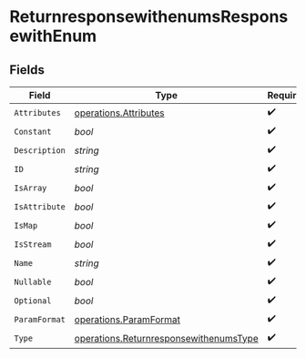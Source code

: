 # ReturnresponsewithenumsResponsewithEnum


## Fields

| Field                                                                                            | Type                                                                                             | Required                                                                                         | Description                                                                                      | Example                                                                                          |
| ------------------------------------------------------------------------------------------------ | ------------------------------------------------------------------------------------------------ | ------------------------------------------------------------------------------------------------ | ------------------------------------------------------------------------------------------------ | ------------------------------------------------------------------------------------------------ |
| `Attributes`                                                                                     | [operations.Attributes](../../models/operations/attributes.md)                                   | :heavy_check_mark:                                                                               | N/A                                                                                              |                                                                                                  |
| `Constant`                                                                                       | *bool*                                                                                           | :heavy_check_mark:                                                                               | N/A                                                                                              | false                                                                                            |
| `Description`                                                                                    | *string*                                                                                         | :heavy_check_mark:                                                                               | N/A                                                                                              | ID of pet to update                                                                              |
| `ID`                                                                                             | *string*                                                                                         | :heavy_check_mark:                                                                               | N/A                                                                                              | 5a9fcb01caacc310dc6bab50                                                                         |
| `IsArray`                                                                                        | *bool*                                                                                           | :heavy_check_mark:                                                                               | N/A                                                                                              | false                                                                                            |
| `IsAttribute`                                                                                    | *bool*                                                                                           | :heavy_check_mark:                                                                               | N/A                                                                                              | false                                                                                            |
| `IsMap`                                                                                          | *bool*                                                                                           | :heavy_check_mark:                                                                               | N/A                                                                                              | false                                                                                            |
| `IsStream`                                                                                       | *bool*                                                                                           | :heavy_check_mark:                                                                               | N/A                                                                                              | false                                                                                            |
| `Name`                                                                                           | *string*                                                                                         | :heavy_check_mark:                                                                               | N/A                                                                                              | petId                                                                                            |
| `Nullable`                                                                                       | *bool*                                                                                           | :heavy_check_mark:                                                                               | N/A                                                                                              | false                                                                                            |
| `Optional`                                                                                       | *bool*                                                                                           | :heavy_check_mark:                                                                               | N/A                                                                                              | false                                                                                            |
| `ParamFormat`                                                                                    | [operations.ParamFormat](../../models/operations/paramformat.md)                                 | :heavy_check_mark:                                                                               | N/A                                                                                              | Template                                                                                         |
| `Type`                                                                                           | [operations.ReturnresponsewithenumsType](../../models/operations/returnresponsewithenumstype.md) | :heavy_check_mark:                                                                               | N/A                                                                                              | Long                                                                                             |